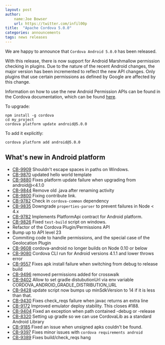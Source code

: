 ```yaml
---
layout: post
author:
    name:Joe Bowser
    url: https://twitter.com/infil00p
title:  "Apache Cordova 5.0.0"
categories: announcements
tags: news releases
---
```

We are happy to announce that `Cordova Android 5.0.0` has been released.

With this release, there is now support for Android Marshmallow permission checking in plugins.  Due to the nature of the recent Android changes, the
major version has been incremented to reflect the new API changes.  Only plugins that use certain permissions as defined by Google are affected
by this change.

Information on how to use the new Android Permission APIs can be found in the Cordova documentation, which can be found [here](https://http://cordova.apache.org/docs/en/latest/guide/platforms/android/plugin.html).

To upgrade:

    npm install -g cordova
    cd my_project
    cordova platform update android@5.0.0

To add it explicitly:

    cordova platform add android@5.0.0

<!--more-->
## What's new in Android platform
* [CB-9909](https://issues.apache.org/jira/browse/CB-9909) Shouldn't escape spaces in paths on Windows.
* [CB-9870](https://issues.apache.org/jira/browse/CB-9870) updated hello world template
* [CB-9880](https://issues.apache.org/jira/browse/CB-9880) Fixes platform update failure when upgrading from android@<4.1.0
* [CB-9844](https://issues.apache.org/jira/browse/CB-9844) Remove old .java after renaming activity
* [CB-9800](https://issues.apache.org/jira/browse/CB-9800)  Fixing contribute link.
* [CB-9782](https://issues.apache.org/jira/browse/CB-9782)  Check in `cordova-common` dependency
* [CB-9835](https://issues.apache.org/jira/browse/CB-9909) Downgrade `properties-parser` to prevent failures in Node < 4.x
* [CB-9782](https://issues.apache.org/jira/browse/CB-9782)  Implements PlatformApi contract for Android platform.
* [CB-9826](https://issues.apache.org/jira/browse/CB-9826)  Fixed `test-build` script on windows. 
* Refactor of the Cordova Plugin/Permissions API
* Bump up to API level 23
* Commiting code to handle permissions, and the special case of the Geolocation Plugin
* [CB-9608](https://issues.apache.org/jira/browse/CB-9608) cordova-android no longer builds on Node 0.10 or below
* [CB-9080](https://issues.apache.org/jira/browse/CB-9080)  Cordova CLI run for Android versions 4.1.1 and lower throws error
* [CB-9557](https://issues.apache.org/jira/browse/CB-9557) Fixes apk install failure when switching from debug to release build
* [CB-9496](https://issues.apache.org/jira/browse/CB-9496)  removed permissions added for crosswalk
* [CB-9402](https://issues.apache.org/jira/browse/CB-9402)  Allow to set gradle distubutionUrl via env variable CORDOVA_ANDROID_GRADLE_DISTRIBUTION_URL
* [CB-9428](https://issues.apache.org/jira/browse/CB-9428)  update script now bumps up minSdkVersion to 14 if it is less than that.
* [CB-9430](https://issues.apache.org/jira/browse/CB-9430)  Fixes check_reqs failure when javac returns an extra line
* [CB-9172](https://issues.apache.org/jira/browse/CB-9172)  Improved emulator deploy stability. This closes #188.
* [CB-9404](https://issues.apache.org/jira/browse/CB-9409)  Fixed an exception when path contained -debug or -release
* [CB-8320](https://issues.apache.org/jira/browse/CB-8320)  Setting up gradle so we can use CordovaLib as a standard Android Library
* [CB-9185](https://issues.apache.org/jira/browse/CB-9185)  Fixed an issue when unsigned apks couldn't be found. 
* [CB-9397](https://issues.apache.org/jira/browse/CB-9397)  Fixes minor issues with `cordova requirements android`
* [CB-9389](https://issues.apache.org/jira/browse/CB-9389)  Fixes build/check_reqs hang



